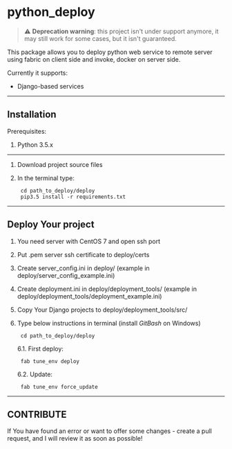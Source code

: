 python_deploy
=============

> :warning: **Deprecation warning**: this project isn't under support anymore, it may still work for some cases,
> but it isn't guaranteed. 

This package allows you to deploy python web service to remote server using fabric on client side and invoke, docker on 
server side.

Currently it supports:
- Django-based services

---
Installation
------------

Prerequisites:

1. Python 3.5.x
---

1. Download project source files
2. In the terminal type:

        cd path_to_deploy/deploy
        pip3.5 install -r requirements.txt

---
Deploy Your project
-------------------

1. You need server with CentOS 7 and open ssh port
2. Put .pem server ssh certificate to deploy/certs
3. Create server_config.ini in deploy/ (example in deploy/server_config_example.ini)
4. Create deployment.ini in deploy/deployment_tools/ (example in deploy/deployment_tools/deployment_example.ini)
5. Copy Your Django projects to deploy/deployment_tools/src/
6. Type below instructions in terminal (install _GitBash_ on Windows)

        cd path_to_deploy/deploy

    6.1. First deploy:

        fab tune_env deploy

    6.2. Update:

        fab tune_env force_update

---
CONTRIBUTE
----------

If You have found an error or want to offer some changes - create a pull request,
and I will review it as soon as possible!
